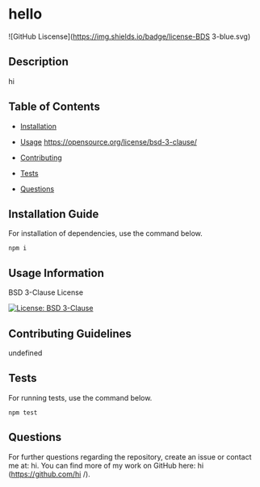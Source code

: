 # hello
![GitHub Liscense](https://img.shields.io/badge/license-BDS 3-blue.svg)

## Description

hi

## Table of Contents

* [Installation](#installation)

* [Usage](#usage)
https://opensource.org/license/bsd-3-clause/ 
* [Contributing](#contributing)

* [Tests](#tests)

* [Questions](#questions)

## Installation Guide

For installation of dependencies, use the command below.

```
npm i
```

## Usage Information



  BSD 3-Clause License
  
  [![License: BSD 3-Clause](https://img.shields.io/badge/License-BSD%203--Clause-blue.svg)](https://opensource.org/licenses/BSD-3-Clause)

  

## Contributing Guidelines

undefined

## Tests

For running tests, use the command below.

```
npm test
```

## Questions

For further questions regarding the repository, create an issue or contact me at: hi. You can find more of my work on GitHub here: hi (https://github.com/hi /).

